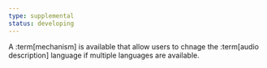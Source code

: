 ```yaml
---
type: supplemental
status: developing
---
```


A :term[mechanism] is available that allow users to chnage the :term[audio description] language if multiple languages are available.